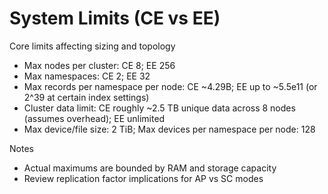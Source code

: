 # System Limits (CE vs EE)

Core limits affecting sizing and topology
- Max nodes per cluster: CE 8; EE 256
- Max namespaces: CE 2; EE 32
- Max records per namespace per node: CE ~4.29B; EE up to ~5.5e11 (or 2^39 at certain index settings)
- Cluster data limit: CE roughly ~2.5 TB unique data across 8 nodes (assumes overhead); EE unlimited
- Max device/file size: 2 TiB; Max devices per namespace per node: 128

Notes
- Actual maximums are bounded by RAM and storage capacity
- Review replication factor implications for AP vs SC modes